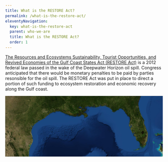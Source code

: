 ```yaml
---
title: What is the RESTORE Act?
permalink: /what-is-the-restore-act/
eleventyNavigation:
  key: what-is-the-restore-act
  parent: who-we-are
  title: What is the RESTORE Act?
  order: 1
---
```


[The Resources and Ecosystems Sustainability, Tourist Opportunities, and Revived Economies of the Gulf Coast States Act (RESTORE Act)](/uploads/RESTORE-ACT-July2012.pdf) is a 2012 federal law passed in the wake of the Deepwater Horizon oil spill. Congress anticipated that there would be monetary penalties to be paid by parties resonsible for the oil spill. The RESTORE Act was put in place to direct a portion of such funding to ecosystem restoration and economic recovery along the Gulf coast.

![Map of the Gulf coast](/img/PRDFT-Gulf-20150920.jpg)
